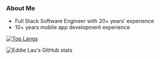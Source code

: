 ### About Me

* Full Stack Software Engineer with 20+ years’ experience
* 10+ years mobile app development experience

[![Top Langs](https://github-readme-stats.vercel.app/api/top-langs/?username=eddy-lau&layout=compact)](https://github.com/anuraghazra/github-readme-stats)

![Eddie Lau's GitHub stats](https://github-readme-stats.vercel.app/api?username=eddy-lau&hide=contribs,prs)



<!--
**eddy-lau/eddy-lau** is a ✨ _special_ ✨ repository because its `README.md` (this file) appears on your GitHub profile.

Here are some ideas to get you started:

- 🔭 I’m currently working on ...
- 🌱 I’m currently learning ...
- 👯 I’m looking to collaborate on ...
- 🤔 I’m looking for help with ...
- 💬 Ask me about ...
- 📫 How to reach me: ...
- 😄 Pronouns: ...
- ⚡ Fun fact: ...
-->
